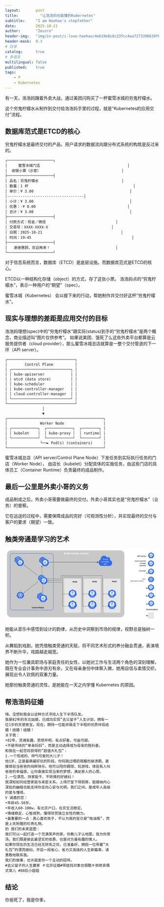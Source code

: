 ```yaml
---
layout:       post
title:          "让浩浩妈也能懂的Kubernetes"
subtitle:     "I am Haohao's stepfather"
date:         2025-10-21
author:       "Zeusro"
header-img:   "img/in-post/i-love-haohao/4eb19e8c8c23fcc4aa7273396639f6df.jpg"
header-mask:  0.3
# 目录
catalog:      true
# 多语言
multilingual: false
published:    true
tags:
    - P
    - Kubernetes
---
```


有一天，浩浩妈蹭着外卖大战，通过美团闪购买了一杯蜜雪冰城的穷鬼柠檬水。

这个穷鬼柠檬水从制作到交付给浩浩妈手里的过程，就是“Kubernetes的应用交付”流程。

## 数据库范式是ETCD的核心

穷鬼柠檬水是最终交付的产品，用户请求的数据流向跟分布式系统的构筑是反过来的。

```蜜雪冰城
┌─────────────────────┐
│     蜜雪冰城门店                                        │
│  收银小票（示意）                                     │
├─────────────────────┤
│ 品名：穷鬼柠檬水                                      │
│ 数量：1 杯                                                │
│ 单价：¥ 3.00                                            │
│-----------------------------------│
│ 小计：¥ 3.00                                            │
│ 优惠：-¥ 0.00                                          │
│ 总计：¥ 3.00                                            │
├─────────────────────┤
│ 付款方式：现金／微信                                │
│ 交易号：XXXX-XXXX-X                             │
│ 日期：2025-10-21                                    │
│ 时间：19:45                                              │
├─────────────────────┤
│   谢谢惠顾，欢迎再来！                              │
└─────────────────────┘
```

对于信息系统而言，数据库（ETCD）是底层设施。而数据库范式是ETCD的核心。

ETCD以一种结构化存储（object）的方式，存了这张小票。
浩浩妈点的“穷鬼柠檬水”，表示一种用户的“期望”（spec）。

蜜雪冰城（Kubernetes） 会以接下来的行动，帮她制作并交付好这杯“穷鬼柠檬水”。

## 现实与理想的差距是应用交付的目标

浩浩妈理想(spec)中的“穷鬼柠檬水”跟实际(status)到手的“穷鬼柠檬水”是两个概念，商业描述叫“图片仅供参考”。
如果说美团、饿死了么这些外卖平台都算是云服务提供者（cloud provider），那么蜜雪冰城总店就算是一整个交付管道的下一环（API server）。

```draw
┌───────────────────────────────┐
│        Control Plane          │
│ ┌───────────────────────────┐ │
│ │ kube-apiserver            │ │
│ │ etcd (data store)         │ │
│ │ kube-scheduler            │ │
│ │ kube-controller-manager   │ │
│ │ cloud-controller-manager  │ │
│ └───────────────────────────┘ │
└───────────────────────────────┘
                 │
                 ▼
┌────────────────────────────────────────────┐
│               Worker Node                  │
│ ┌────────────┐  ┌────────────┐  ┌────────┐ │
│ │ kubelet    │  │ kube-proxy │  │ runtime│ │
│ └────────────┘  └────────────┘  └────────┘ │
│               └──► Pod(s) (containers)     │
└────────────────────────────────────────────┘
```

蜜雪冰城总店（API server/Control Plane Node）下发任务到实际执行任务的门店（Worker Node），
由店长（kubelet）分配具体的实施任务，由这些门店的具体员工（Container Runtime）负责最终的成品制作。

## 最后一公里是外卖小哥的义务

成品制成之后，外卖小哥需要做最终的交付。外卖小哥其实也是“穷鬼柠檬水”（业务）的督察。

它在运送的过程中，需要保障成品的完好（可观测性分析），并实现最终的交付与客户的要求（期望）一致。

## 触类旁通是学习的艺术

![svg](img/in-post/i-love-haohao/components-of-kubernetes.svg)

她能从音乐中感悟到设计的韵律，从历史中洞察到市场的规律，视野总是独树一帜。

从舞蹈到戏剧，她凭借触类旁通的天赋，将不同艺术形式的养分融会贯通，表演境界不断升华，戏路越走越宽。

她作为一位兼具职场与家庭责任的女性，以她对工作与生活两个角色的深刻理解，既在专业会计事务中游刃有余，又在母亲身份中体察入微，她用自信与柔情交织，展现出令人钦佩的双重力量。

她那份触类旁通的灵性，是她能在一天之内学懂 Kubernetes 的原因。

## 帮浩浩妈征婚

```money
嗨，没想到我会以这种方式寻找人生下半场队友。
我是82年的东北姑娘，已成功实现“去父留子”人生计划，拥有一
位1岁的天使男宝。现在，期待一位能并肩走下半程的优质伴侣结
婚！结婚！结婚！
关于我：
•82年，灵魂有趣，思想开明，有点好看，可盐可甜。
•不是传统的“单亲妈妈”，而是主动选择成为母亲的胜利者。
和我在一起您将获得的“超值大礼包”：
1.一个现成的、帅气可爱的大儿子！
他1岁，正是最萌最好玩的阶段。你将跳过喂奶夜醒的崩溃期，直
接体验当爸爸的纯粹快乐。他可以陪你踢球、玩游戏，体验有人叫
爸爸的幸福感，让你直接实现当爹的梦想，满足家人的心愿。
2.一位漂亮、持家能干、不矫情的好媳妇！
我深知如何经营家庭与亲密关系。上得厅堂下得厨房，能接纳内心
深处的幽暗也能支持你走向心安与光明。我们之间，是成年人高级
的爱与懂得。
V 诚邀的您：
•年龄45-50岁。
•年收入60-100w，有北京户口，在京生活稳定。
•情绪稳定，心智成熟，懂得欣赏独立女性的魅力。
•最重要的一点：真心喜欢孩子，不认为我的宝贝是“拖油瓶”，而
是上天附赠的珍贵礼物。
的 我们的未来蓝图：
我们可以一起打造一个充满笑声的家。你教儿子认地图，我为你煲
汤。我们既是彼此最坚实的依靠，也是对方最有趣的情人。
如果你现在的生活已经无财务之忧，已准备好，拥抱一位带着“大
礼包”的漂亮媳妇，开启一段省心、省力又高级的人生新篇章，请
勇敢地联系我。
我们的故事，也许就差你一个主动的招呼。
#去父留子的人生赢家 ＃北京征婚#带娃找对象也很酷＃拒绝丧偶
式育儿 #80后小姐姐
```

## 结论

你爸死了，我是你爹。